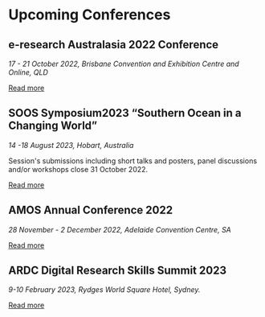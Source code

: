 # Upcoming Conferences

## e-research Australasia 2022 Conference

*17 - 21 October 2022, Brisbane Convention and Exhibition Centre and Online, QLD*

[Read more](https://conference.eresearch.edu.au)

## SOOS Symposium2023 “Southern Ocean in a Changing World”

*14 -18 August 2023, Hobart, Australia*

Session's submissions including short talks and posters, panel discussions and/or workshops close 31 October 2022.

[Read more](https://soos.aq/soos-symposium-2023)

## AMOS Annual Conference 2022

*28 November - 2 December 2022, Adelaide Convention Centre, SA*

[Read more](https://www.amos2022.org.au)

## ARDC Digital Research Skills Summit 2023

*9-10 February 2023, Rydges World Square Hotel, Sydney.*

[Read more](https://ardc.edu.au/events/ardc-digital-research-skills-summit-2022)
